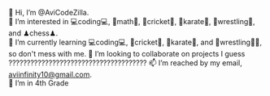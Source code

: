 👋 Hi, I’m @AviCodeZilla.                                                               
👀 I’m interested in 💻coding💻, 📐math📐, 🏏cricket🏏, 🥋karate🥋, 🤼‍wrestling🤼‍, and ♟chess♟.                      
🌱 I’m currently learning 💻coding💻, 🏏cricket🏏, 🥋karate🥋, and 🤼‍wrestling🤼‍♂️, so don't mess with me.
💞️ I’m looking to collaborate on projects I guess ??????????????????????????????????????
📫 I’m reached by my email, aviinfinity10@gmail.com.                                    
📕 I’m in 4th Grade                                                                              

